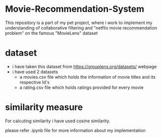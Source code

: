 # Movie-Recommendation-System
This repository is a part of my pet project, where i work to implement my understanding of collaborative filtering and "netflix movie recommendation problem" on the famous "MovieLens" dataset

# dataset
* i have taken this dataset from https://grouplens.org/datasets/ webpage
* i have used 2 datasets
  * a movies.csv file which holds the information of movie titles and its respective Id's
  * a rating.csv file which holds ratings provided for every movie
# similarity measure
For calcuting similarity i have used cosine similarity.

please refer .ipynb file for more information about my implementation
